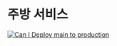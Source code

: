 # 주방 서비스

[![Can I Deploy main to production](https://pact.ftgo.jangjunha.me/pacticipants/ftgo-kitchen-service/branches/main/latest-version/can-i-deploy/to-environment/production/badge)](https://pact.ftgo.jangjunha.me/hal-browser/browser.html#https://pact.ftgo.jangjunha.me/pacticipants/ftgo-kitchen-service/branches/main/latest-version/can-i-deploy/to-environment/production)
